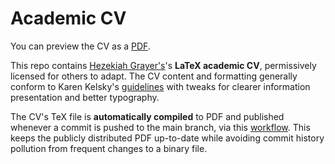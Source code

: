 # Academic CV

You can preview the CV as a [PDF](https://geoffboeing.com/share/cv-gboeing.pdf).

This repo contains [Hezekiah Grayer's](math.princeton.edu/~hgrayer)'s **LaTeX academic CV**, permissively licensed for others to adapt. The CV content and formatting generally conform to Karen Kelsky's [guidelines](https://theprofessorisin.com/) with tweaks for clearer information presentation and better typography.

The CV's TeX file is **automatically compiled** to PDF and published whenever a commit is pushed to the main branch, via this [workflow](https://github.com/hgrayer/cv/blob/main/.github/workflows/build.yml). This keeps the publicly distributed PDF up-to-date while avoiding commit history pollution from frequent changes to a binary file.
